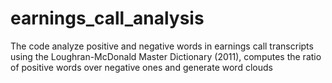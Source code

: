 # earnings_call_analysis
The code analyze positive and negative words in earnings call transcripts using the Loughran-McDonald Master Dictionary (2011), computes the ratio of positive words over negative ones and generate word clouds

